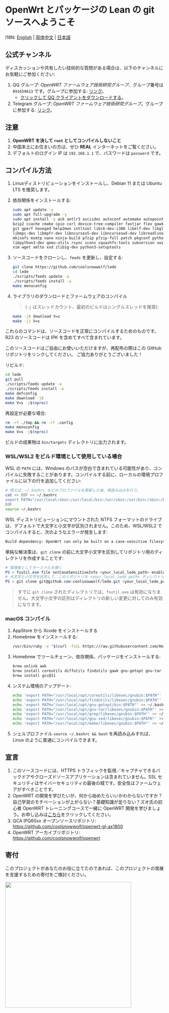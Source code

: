 # OpenWrt とパッケージの Lean の git ソースへようこそ

I18N: [English](README_EN.md) | [简体中文](README.md) | [日本語](README_JA.md)

## 公式チャンネル
<!--
如有技术问题需要讨论或者交流，欢迎加入以下群：
1. QQ 讨论群： Op固件技术研究群 ,号码 891659613 ，加群链接：[点击加入](https://jq.qq.com/?_wv=1027&k=XL8SK5aC "Op固件技术研究群")
2. TG 讨论群： OP 编译官方大群 ，加群链接：[点击加入](https://t.me/JhKgAA6Hx1 "OP 编译官方大群")
-->

ディスカッションや共有したい技術的な質問がある場合は、以下のチャンネルにお気軽にご参加ください:
1. QQ グループ: *OpenWRT ファームウェア技術研究グループ*、グループ番号は `891659613` です。グループに参加する: [リンク](https://jq.qq.com/?_wv=1027&k=XL8SK5aC "Op固件技术研究群")。
    -  [クリックして QQ クライアントをダウンロードする](https://im.qq.com/pcqq)。
2. Telegram グループ: *OpenWRT ファームウェア技術研究グループ*。グループに参加する: [リンク](https://t.me/JhKgAA6Hx1 "OP 编译官方大群")。


## 注意
<!--
1. **不要用 root 用户进行编译**
2. 国内用户编译前最好准备好梯子
3. 默认登陆IP 192.168.1.1 密码 password
-->
1. **OpenWRT を決して `root` としてコンパイルしないこと**
2. 中国本土にお住まいの方は、ぜひ **REAL** インターネットをご覧ください。
3. デフォルトのログイン IP は `192.168.1.1` で、パスワードは `password` です。

## コンパイル方法
<!--
1. 首先装好 Linux 系统，推荐 Debian 11 或 Ubuntu LTS
2. 安装编译依赖

   ```bash
   sudo apt update -y
   sudo apt full-upgrade -y
   sudo apt install -y ack antlr3 asciidoc autoconf automake autopoint binutils bison build-essential \
   bzip2 ccache cmake cpio curl device-tree-compiler fastjar flex gawk gettext gcc-multilib g++-multilib \
   git gperf haveged help2man intltool libc6-dev-i386 libelf-dev libglib2.0-dev libgmp3-dev libltdl-dev \
   libmpc-dev libmpfr-dev libncurses5-dev libncursesw5-dev libreadline-dev libssl-dev libtool lrzsz \
   mkisofs msmtp nano ninja-build p7zip p7zip-full patch pkgconf python2.7 python3 python3-pyelftools \
   libpython3-dev qemu-utils rsync scons squashfs-tools subversion swig texinfo uglifyjs upx-ucl unzip \
   vim wget xmlto xxd zlib1g-dev python3-setuptools
   ```
-->

1. Linuxディストリビューションをインストールし、Debian 11 または Ubuntu LTS を推奨します。
2. 依存関係をインストールする:

   ```bash
   sudo apt update -y
   sudo apt full-upgrade -y
   sudo apt install -y ack antlr3 asciidoc autoconf automake autopoint binutils bison build-essential \
   bzip2 ccache cmake cpio curl device-tree-compiler fastjar flex gawk gettext gcc-multilib g++-multilib \
   git gperf haveged help2man intltool libc6-dev-i386 libelf-dev libglib2.0-dev libgmp3-dev libltdl-dev \
   libmpc-dev libmpfr-dev libncurses5-dev libncursesw5-dev libreadline-dev libssl-dev libtool lrzsz \
   mkisofs msmtp nano ninja-build p7zip p7zip-full patch pkgconf python2.7 python3 python3-pyelftools \
   libpython3-dev qemu-utils rsync scons squashfs-tools subversion swig texinfo uglifyjs upx-ucl unzip \
   vim wget xmlto xxd zlib1g-dev python3-setuptools
   ```

<!--
3. 下载源代码，更新 feeds 并选择配置

   ```bash
   git clone https://github.com/coolsnowwolf/lede
   cd lede
   ./scripts/feeds update -a
   ./scripts/feeds install -a
   make menuconfig
   ```

4. 下载 dl 库，编译固件
（-j 后面是线程数，第一次编译推荐用单线程）

   ```bash
   make download -j8
   make V=s -j1
   ```
-->

3. ソースコードをクローンし、`feeds` を更新し、設定する:

   ```bash
   git clone https://github.com/coolsnowwolf/lede
   cd lede
   ./scripts/feeds update -a
   ./scripts/feeds install -a
   make menuconfig
   ```

4. ライブラリのダウンロードとファームウェアのコンパイル
   > (`-j` はスレッドカウント、最初のビルドはシングルスレッドを推奨):

   ```bash
   make -j8 download V=s
   make -j1 V=s
   ```

<!--
本套代码保证肯定可以编译成功。里面包括了 R23 所有源代码，包括 IPK 的。

你可以自由使用，但源码编译二次发布请注明我的 GitHub 仓库链接。谢谢合作！
-->

これらのコマンドは、ソースコードを正常にコンパイルするためのものです。
R23 のソースコードは IPK を含めてすべて含まれています。

このソースコードはご自由にお使いいただけますが、再配布の際はこの GitHub リポジトリをリンクしてください。
ご協力ありがとうございました！

<!--
二次编译：

```bash
cd lede
git pull
./scripts/feeds update -a
./scripts/feeds install -a
make defconfig
make download -j8
make V=s -j$(nproc)
```

如果需要重新配置：

```bash
rm -rf ./tmp && rm -rf .config
make menuconfig
make V=s -j$(nproc)
```

编译完成后输出路径：bin/targets
-->

リビルド:

```bash
cd lede
git pull
./scripts/feeds update -a
./scripts/feeds install -a
make defconfig
make download -j8
make V=s -j$(nproc)
```

再設定が必要な場合:

```bash
rm -rf ./tmp && rm -rf .config
make menuconfig
make V=s -j$(nproc)
```

ビルドの成果物は `bin/targets` ディレクトリに出力されます。

### WSL/WSL2 をビルド環境として使用している場合

<!--
由于 WSL 的 PATH 中包含带有空格的 Windows 路径，有可能会导致编译失败，请在 `make` 前面加上：

```bash
PATH=/usr/local/sbin:/usr/local/bin:/usr/sbin:/usr/bin:/sbin:/bin
```
-->
WSL の `PATH` には、Windows のパスが空白で含まれている可能性があり、コンパイルに失敗することがあります。コンパイルする前に、ローカルの環境プロファイルに以下の行を追加してください:

```bash
# 例えば、~/.bashrc などのプロファイルを更新した後、再読み込みを行う。
cat << EOF >> ~/.bashrc
export PATH="/usr/local/sbin:/usr/local/bin:/usr/sbin:/usr/bin:/sbin:/bin:$PATH"
EOF
source ~/.bashrc
```

<!--
由于默认情况下，装载到 WSL 发行版的 NTFS 格式的驱动器将不区分大小写，因此大概率在 WSL/WSL2 的编译检查中会返回以下错误：

```txt
Build dependency: OpenWrt can only be built on a case-sensitive filesystem
```

一个比较简洁的解决方法是，在 `git clone` 前先创建 Repository 目录，并为其启用大小写敏感：

```powershell
# 以管理员身份打开终端
PS > fsutil.exe file setCaseSensitiveInfo <your_local_lede_path> enable
# 将本项目 git clone 到开启了大小写敏感的目录 <your_local_lede_path> 中
PS > git clone git@github.com:coolsnowwolf/lede.git <your_local_lede_path>
```

> 对已经 `git clone` 完成的项目目录执行 `fsutil.exe` 命令无法生效，大小写敏感只对新增的文件变更有效。
-->

WSL ディストリビューションにマウントされた NTFS フォーマットのドライブは、デフォルトで大文字と小文字が区別されません。このため、WSL/WSL2 でコンパイルすると、次のようなエラーが発生します:

```txt
Build dependency: OpenWrt can only be built on a case-sensitive filesystem
```

単純な解決策は、`git clone` の前に大文字小文字を区別してリポジトリ用のディレクトリを作成することです:

```powershell
# 管理者としてターミナルを開く
PS > fsutil.exe file setCaseSensitiveInfo <your_local_lede_path> enable
# 大文字と小文字を区別して、このリポジトリを <your_local_lede_path> ディレクトリにクローンする
PS > git clone git@github.com:coolsnowwolf/lede.git <your_local_lede_path>
```

> すでに `git clone` されたディレクトリでは、`fsutil.exe` は有効になりません。大文字小文字の区別はディレクトリの新しい変更に対してのみ有効になります。

### macOS コンパイル
<!--
1. 在 AppStore 中安装 Xcode

2. 安装 Homebrew：

   ```bash
   /usr/bin/ruby -e "$(curl -fsSL https://raw.githubusercontent.com/Homebrew/install/master/install)"
   ```

3. 使用 Homebrew 安装工具链、依赖与基础软件包:

   ```bash
   brew unlink awk
   brew install coreutils diffutils findutils gawk gnu-getopt gnu-tar grep make ncurses pkg-config wget quilt xz
   brew install gcc@11
   ```

4. 然后输入以下命令，添加到系统环境变量中：

   ```bash
   echo 'export PATH="/usr/local/opt/coreutils/libexec/gnubin:$PATH"' >> ~/.bashrc
   echo 'export PATH="/usr/local/opt/findutils/libexec/gnubin:$PATH"' >> ~/.bashrc
   echo 'export PATH="/usr/local/opt/gnu-getopt/bin:$PATH"' >> ~/.bashrc
   echo 'export PATH="/usr/local/opt/gnu-tar/libexec/gnubin:$PATH"' >> ~/.bashrc
   echo 'export PATH="/usr/local/opt/grep/libexec/gnubin:$PATH"' >> ~/.bashrc
   echo 'export PATH="/usr/local/opt/gnu-sed/libexec/gnubin:$PATH"' >> ~/.bashrc
   echo 'export PATH="/usr/local/opt/make/libexec/gnubin:$PATH"' >> ~/.bashrc
   ```

5. 重新加载一下 shell 启动文件 `source ~/.bashrc`，然后输入 `bash` 进入 bash shell，就可以和 Linux 一样正常编译了
-->

1. AppStore から Xcode をインストールする
2. Homebrew をインストールする:
   ```bash
   /usr/bin/ruby -e "$(curl -fsSL https://raw.githubusercontent.com/Homebrew/install/master/install)"
   ```
3. Homebrew でツールチェーン、依存関係、パッケージをインストールする:
   ```bash
   brew unlink awk
   brew install coreutils diffutils findutils gawk gnu-getopt gnu-tar grep make ncurses pkg-config wget quilt xz
   brew install gcc@11
   ```
4. システム環境のアップデート:
   ```bash
   echo 'export PATH="/usr/local/opt/coreutils/libexec/gnubin:$PATH"' >> ~/.bashrc
   echo 'export PATH="/usr/local/opt/findutils/libexec/gnubin:$PATH"' >> ~/.bashrc
   echo 'export PATH="/usr/local/opt/gnu-getopt/bin:$PATH"' >> ~/.bashrc
   echo 'export PATH="/usr/local/opt/gnu-tar/libexec/gnubin:$PATH"' >> ~/.bashrc
   echo 'export PATH="/usr/local/opt/grep/libexec/gnubin:$PATH"' >> ~/.bashrc
   echo 'export PATH="/usr/local/opt/gnu-sed/libexec/gnubin:$PATH"' >> ~/.bashrc
   echo 'export PATH="/usr/local/opt/make/libexec/gnubin:$PATH"' >> ~/.bashrc
   ```
5. シェルプロファイル `source ~/.bashrc && bash` を再読み込みすれば、Linux のように普通にコンパイルできます。

## 宣言
<!--
1. 源代码中绝不含任何后门和可以监控或者劫持你的 HTTPS 的闭源软件， SSL 安全是互联网最后的壁垒。安全干净才是固件应该做到的；

2. 想学习 OpenWrt 开发，但是摸不着门道？自学没毅力？基础太差？怕太难学不会？跟着佐大学 OpenWrt 开发入门培训班助你能学有所成
报名地址：[点击报名](http://forgotfun.org/2018/04/openwrt-training-2018.html "报名")

3. QCA IPQ60xx 开源仓库地址：<https://github.com/coolsnowwolf/openwrt-gl-ax1800>

4. 存档版本仓库地址：<https://github.com/coolsnowwolf/openwrt>
-->
1. このソースコードには、HTTPS トラフィックを監視／キャプチャできるバックドアやクローズドソースアプリケーションは含まれていません。SSL セキュリティはサイバーセキュリティの最後の城です。安全性はファームウェアがすべきことです。
2. OpenWRT の開発を学びたいが、何から始めたらいいかわからないですか？自己学習のモチベーションが上がらない？基礎知識が足りない？ズオ氏の初心者 OpenWRT トレーニングコースで一緒に OpenWRT 開発を学びましょう。お申し込みは[こちら](http://forgotfun.org/2018/04/openwrt-training-2018.html)をクリックしてください。
3. QCA IPQ60xx オープンソースリポジトリ: <https://github.com/coolsnowwolf/openwrt-gl-ax1800>
4. OpenWRT アーカイブリポジトリ: <https://github.com/coolsnowwolf/openwrt>


## 寄付

<!--
如果你觉得此项目对你有帮助，可以捐助我们，以鼓励项目能持续发展，更加完善

 ![star](doc/star.png)
-->
このプロジェクトがあなたのお役に立てたのであれば、このプロジェクトの発展を支援するための寄付をご検討ください。

<div align="left">
  <img src="./doc/star.png" width = "400" alt="" align=center />
</div>
<br>
